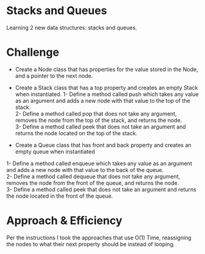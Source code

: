 # Stacks and Queues
Learning 2 new data structures: stacks and queues.  

# Challenge
- Create a Node class that has properties for the value stored in the Node, and a pointer to the next node.  

- Create a Stack class that has a top property and creates an empty Stack when instantiated.
1- Define a method called push which takes any value as an argument and adds a new node with that value to the top of the stack.  
2- Define a method called pop that does not take any argument, removes the node from the top of the stack, and returns the node.  
3- Define a method called peek that does not take an argument and returns the node located on the top of the stack.

- Create a Queue class that has front and back property and creates an empty queue when instantiated  

1- Define a method called enqueue which takes any value as an argument and adds a new node with that value to the back of the queue.  
2- Define a method called dequeue that does not take any argument, removes the node from the front of the queue, and returns the node.  
3- Define a method called peek that does not take an argument and returns the node located in the front of the queue.  

# Approach & Efficiency
Per the instructions I took the approaches that use O(1) Time, reassigning the nodes to what their next property should be instead of looping.  

